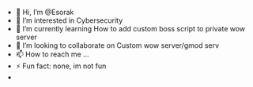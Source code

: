 - 👋 Hi, I’m @Esorak
- 👀 I’m interested in Cybersecurity
- 🌱 I’m currently learning How to add custom boss script to private wow server
- 💞️ I’m looking to collaborate on Custom wow server/gmod serv
- 📫 How to reach me ...
- ⚡ Fun fact: none, im not fun
- 
